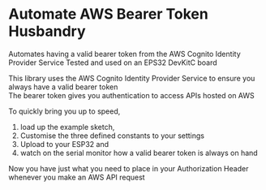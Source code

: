 # Automate AWS Bearer Token Husbandry
Automates having a valid bearer token from the AWS Cognito Identity Provider Service
Tested and used on an EPS32 DevKitC board

This library uses the AWS Cognito Identity Provider Service to ensure you always have a valid bearer token  
The bearer token gives you authentication to access APIs hosted on AWS  

To quickly bring you up to speed, 
1. load up the example sketch, 
2. Customise the three defined constants to your settings
3. Upload to your ESP32 and
4. watch on the serial monitor how a valid bearer token is always on hand  

Now you have just what you need to place in your Authorization Header whenever you make an AWS API request
